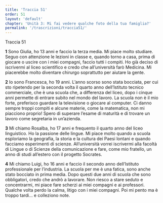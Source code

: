 ```yaml
---
title: 'Traccia 51'
order: 51
layout: 'default'
chapter: 'Unità 3: Mi fai vedere qualche foto della tua famiglia?'
permalink: '/trascrizioni/traccia51/'
---
```


Traccia 51

**1** Sono Giulia, ho 13 anni e faccio la terza media. Mi piace molto studiare. Seguo con attenzione le lezioni in classe e, quando torno a casa, prima di giocare o uscire con i miei compagni, faccio tutti i compiti. Ho già deciso di iscrivermi al liceo scientifico e credo che all’università farò Medicina. Mi piacerebbe molto diventare chirurgo soprattutto per aiutare la gente.

**2** Io sono Francesca, ho 19 anni. L’anno scorso sono stata bocciata, per cui sto ripetendo per la seconda volta il quarto anno dell’Istituto tecnico commerciale, che è una scuola che, a differenza del liceo, dopo i cinque anni permette di entrare subito nel mondo del lavoro. La scuola non è il mio forte, preferisco guardare la televisione o giocare al computer. Ci danno sempre troppi compiti e alcune materie, come la matematica, non mi piacciono proprio! Spero di superare l’esame di maturità e di trovare un lavoro come segretaria in un’azienda.

**3** Mi chiamo Rosalba, ho 17 anni e frequento il quarto anno del liceo linguistico. Ho la passione delle lingue. Mi piace molto quando a scuola esploriamo la geografia, la storia e la cultura dei Paesi lontani e quando facciamo esperimenti di scienze. All’università vorrei iscrivermi alla facoltà di Lingue o di Scienze della comunicazione e fare, come mio fratello, un anno di studi all’estero con il progetto Socrates.

**4** Mi chiamo Luigi, ho 16 anni e faccio il secondo anno dell’Istituto professionale per l’industria. La scuola per me è una fatica, sono anche stato bocciato in prima media. Dopo questi due anni di scuola che sono obbligatori, credo che andrò a lavorare. Non riesco a stare seduto e concentrarmi, mi piace
fare scherzi ai miei compagni e ai professori. Qualche volta perdo la calma, litigo con i miei compagni. Poi mi pento ma è troppo tardi... e colleziono note.

